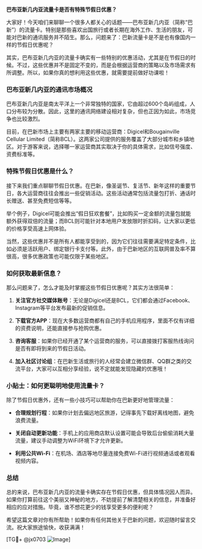 **巴布亚新几内亚流量卡是否有特殊节假日优惠？**

大家好！今天咱们来聊聊一个很多人都关心的话题——巴布亚新几内亚（简称“巴新”）的流量卡。特别是那些喜欢出国旅行或者长期在海外工作、生活的朋友，可能对巴新的通讯服务并不陌生。那么，问题来了：巴新流量卡是不是也有像国内一样的节假日优惠呢？

其实，巴布亚新几内亚的流量卡确实有一些特别的优惠活动，尤其是在节假日的时候。不过，这些优惠并不是固定不变的，而是会根据运营商的策略以及市场需求有所调整。所以，如果你真的想利用这些优惠，就需要提前做好功课啦！

### 巴布亚新几内亚的通讯市场概况

巴布亚新几内亚是南太平洋上一个非常独特的国家，它由超过600个岛屿组成，人口分布较为分散。因此，这里的通讯网络建设相对复杂，但也正因为如此，市场竞争也比较激烈。

目前，在巴新市场上主要有两家主要的移动运营商：Digicel和Bougainville Cellular Limited（简称BCL）。这两家公司提供的服务覆盖了大部分城市和乡镇地区。对于游客来说，选择哪一家运营商其实取决于你的具体需求，比如信号强度、资费标准等。

### 特殊节假日优惠是什么？

接下来我们重点聊聊节假日优惠。在巴新，像圣诞节、复活节、新年这样的重要节日，各大运营商往往会推出一些促销活动。这些活动通常包括流量包打折、通话时长赠送、甚至免费短信等等。

举个例子，Digicel可能会推出“假日狂欢套餐”，比如购买一定金额的流量包就能额外获得双倍的流量；而BCL则可能针对本地用户发放限时折扣码，让大家以更低的价格享受高速上网体验。

当然，这些优惠并不是所有人都能享受到的，因为它们往往需要满足特定条件，比如必须是活跃用户、绑定银行卡支付等。此外，由于巴新地区的互联网普及率不算很高，很多优惠政策也可能仅限于某些地区。

### 如何获取最新信息？

那么问题来了，怎么才能及时掌握这些节假日优惠呢？其实方法很简单：

1. **关注官方社交媒体账号**：无论是Digicel还是BCL，它们都会通过Facebook、Instagram等平台发布最新的促销信息。
   
2. **下载官方APP**：现在大多数运营商都有自己的手机应用程序，里面不仅有详细的资费说明，还能直接参与抢购优惠。

3. **咨询客服**：如果你已经开通了某个运营商的服务，可以直接拨打客服热线询问是否有即将到来的节假日活动。

4. **加入社区讨论组**：在巴新生活或旅行的人经常会建立微信群、QQ群之类的交流平台，大家可以互相分享经验，说不定就能发现隐藏的优惠哦！

### 小贴士：如何更聪明地使用流量卡？

除了节假日优惠外，还有一些小技巧可以帮助你在巴新更好地管理流量：

- **合理规划行程**：如果你计划去偏远地区旅游，记得事先下载好离线地图，避免浪费流量。
  
- **关闭自动更新功能**：手机上的应用商店默认设置可能会导致后台偷偷消耗大量流量，建议手动调整为WiFi环境下才允许更新。

- **利用公共Wi-Fi**：在机场、酒店等地尽量连接免费Wi-Fi进行视频通话或者观看视频内容。

### 总结

总的来说，巴布亚新几内亚的流量卡确实存在节假日优惠，但具体情况因人而异。如果你打算前往这个美丽又神秘的地方，不妨提前了解清楚相关的信息，并准备好相应的应对措施。毕竟，谁不想花更少的钱享受更多的便利呢？

希望这篇文章对你有所帮助！如果你有任何其他关于巴新的问题，欢迎随时留言交流。祝大家旅途愉快，收获满满！

[TG💪+ @jx0703 ![Image](https://github.com/user-attachments/assets/dbca1d08-cadb-493c-b0ec-ad6f7a83f270)]